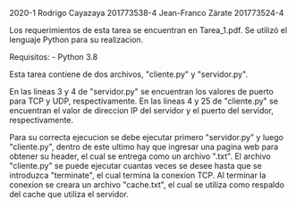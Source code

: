 2020-1
Rodrigo Cayazaya 201773538-4
Jean-Franco Zárate 201773524-4

Los requerimientos de esta tarea se encuentran en Tarea_1.pdf. Se utilizó el lenguaje Python para su realizacion.

Requisitos:
	- Python 3.8

Esta tarea contiene de dos archivos, "cliente.py" y "servidor.py".

En las lineas 3 y 4 de "servidor.py" se encuentran los valores de puerto para TCP y UDP, respectivamente. 
En las lineas 4 y 25 de "cliente.py" se encuentran el valor de direccion IP del servidor y el puerto del servidor, respectivamente.

Para su correcta ejecucion se debe ejecutar primero "servidor.py" y luego "cliente.py", dentro de este ultimo hay que ingresar una pagina web para obtener su header, el cual se entrega como un archivo ".txt".
El archivo "cliente.py" se puede ejecutar cuantas veces se desee hasta que se introduzca "terminate", el cual termina la conexion TCP.
Al terminar la conexion se creara un archivo "cache.txt", el cual se utiliza como respaldo del cache que utiliza el servidor.